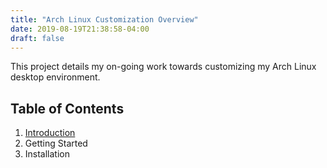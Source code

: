 ```yaml
---
title: "Arch Linux Customization Overview"
date: 2019-08-19T21:38:58-04:00
draft: false
---
```


This project details my on-going work towards customizing my Arch Linux desktop
environment.

## Table of Contents

1. [Introduction](/sections/archlinux/introduction)
2. Getting Started
3. Installation
